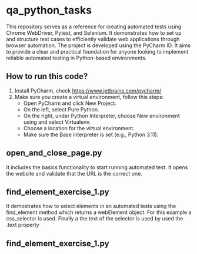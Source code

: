 # qa_python_tasks
This repository serves as a reference for creating automated tests using Chrome WebDriver, Pytest, and Selenium. It demonstrates how to set up and structure test cases to efficiently validate web applications through browser automation. The project is developed using the PyCharm ID.
It aims to provide a clear and practical foundation for anyone looking to implement reliable automated testing in Python-based environments.

## How to run this code?
1. Install PyCharm, check https://www.jetbrains.com/pycharm/
2. Make sure you create a virtual environment, follow this steps:
    - Open PyCharm and click New Project.
    - On the left, select Pure Python.
    - On the right, under Python Interpreter, choose New environment using and select Virtualenv.
    - Choose a location for the virtual environment.
    - Make sure the Base interpreter is set (e.g., Python 3.11).


## open_and_close_page.py
It includes the basics functionality to start running automated test. It opens the website and validate that the URL is the correct one.

## find_element_exercise_1.py
It demostrates how to select elements in an automated tests using the find_element method which returns a webElement object. For this example a css_selector is used. Finally a the text of the selector is used by used the .text property
## find_element_exercise_1.py
